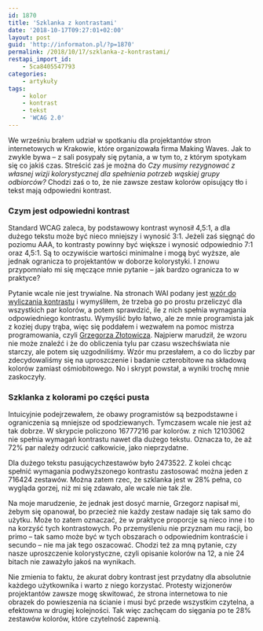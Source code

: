 ```yaml
---
id: 1870
title: 'Szklanka z kontrastami'
date: '2018-10-17T09:27:01+02:00'
layout: post
guid: 'http://informaton.pl/?p=1870'
permalink: /2018/10/17/szklanka-z-kontrastami/
restapi_import_id:
    - 5ca8405547793
categories:
    - artykuły
tags:
    - kolor
    - kontrast
    - tekst
    - 'WCAG 2.0'
---
```


We wrześniu brałem udział w spotkaniu dla projektantów stron internetowych w Krakowie, które organizowała firma Making Waves. Jak to zwykle bywa – z sali posypały się pytania, a w tym to, z którym spotykam się co jakiś czas. Streścić zaś je można do *Czy musimy rezygnować z własnej wizji kolorystycznej dla spełnienia potrzeb wąskiej grupy odbiorców?* Chodzi zaś o to, że nie zawsze zestaw kolorów opisujący tło i tekst mają odpowiedni kontrast.

### Czym jest odpowiedni kontrast

Standard WCAG zaleca, by podstawowy kontrast wynosił 4,5:1, a dla dużego tekstu może być nieco mniejszy i wynosić 3:1. Jeżeli zaś sięgnąć do poziomu AAA, to kontrasty powinny być większe i wynosić odpowiednio 7:1 oraz 4,5:1. Są to oczywiście wartości minimalne i mogą być wyższe, ale jednak ogranicza to projektantów w doborze kolorystyki. I znowu przypomniało mi się męczące mnie pytanie – jak bardzo ogranicza to w praktyce?

Pytanie wcale nie jest trywialne. Na stronach WAI podany jest [wzór do wyliczania kontrastu](https://www.w3.org/WAI/GL/2006/07/mathml-exp/luminosity-contrast-ratio.xml) i wymyśliłem, że trzeba go po prostu przeliczyć dla wszystkich par kolorów, a potem sprawdzić, ile z nich spełnia wymagania odpowiedniego kontrastu. Wymyślić było łatwo, ale ze mnie programista jak z koziej dupy trąba, więc się poddałem i wezwałem na pomoc mistrza programowania, czyli [Grzegorza Złotowicza](http://www.zlotowicz.pl). Najpierw marudził, że wzoru nie może znaleźć i że do obliczenia tylu par czasu wszechświata nie starczy, ale potem się uzgodniliśmy. Wzór mu przesłałem, a co do liczby par zdecydowaliśmy się na uproszczenie i badanie czterobitowe na składową kolorów zamiast ośmiobitowego. No i skrypt powstał, a wyniki trochę mnie zaskoczyły.

### Szklanka z kolorami po części pusta

Intuicyjnie podejrzewałem, że obawy programistów są bezpodstawne i ograniczenia są mniejsze od spodziewanych. Tymczasem wcale nie jest aż tak dobrze. W skrypcie policzono 16777216 par kolorów. z nich 12103062 nie spełnia wymagań kontrastu nawet dla dużego tekstu. Oznacza to, że aż 72% par należy odrzucić całkowicie, jako nieprzydatne.

Dla dużego tekstu pasującychzestawów było 2473522. Z kolei chcąc spełnić wymagania podwyższonego kontrastu zastosować można jeden z 716424 zestawów. Można zatem rzec, że szklanka jest w 28% pełna, co wygląda gorzej, niż mi się zdawało, ale wcale nie tak źle.

Na moje marudzenie, że jednak jest dosyć marnie, Grzegorz napisał mi, żebym się opanował, bo przecież nie każdy zestaw nadaje się tak samo do użytku. Może to zatem oznaczać, że w praktyce proporcje są nieco inne i to na korzyść tych kontrastowych. Po przemyśleniu nie przyznam mu racji, bo primo – tak samo może być w tych obszarach o odpowiednim kontraście i secundo – nie ma jak tego oszacować. Chodzi też za mną pytanie, czy nasze uproszczenie kolorystyczne, czyli opisanie kolorów na 12, a nie 24 bitach nie zaważyło jakoś na wynikach.

Nie zmienia to faktu, że akurat dobry kontrast jest przydatny dla absolutnie każdego użytkownika i warto z niego korzystać. Protesty wizjonerów projektantów zawsze mogę skwitować, że strona internetowa to nie obrazek do powieszenia na ścianie i musi być przede wszystkim czytelna, a efektowna w drugiej kolejności. Tak więc zachęcam do sięgania po te 28% zestawów kolorów, które czytelność zapewnią.